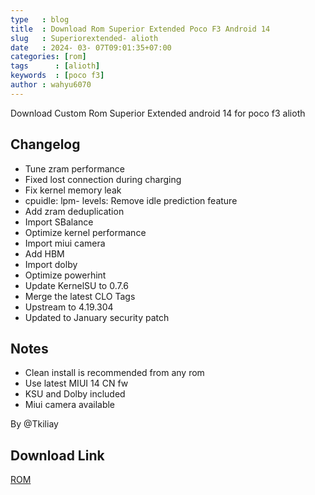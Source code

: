 ```yaml
---
type   : blog
title  : Download Rom Superior Extended Poco F3 Android 14
slug   : Superiorextended- alioth
date   : 2024- 03- 07T09:01:35+07:00
categories: [rom]
tags      : [alioth]
keywords  : [poco f3]
author : wahyu6070
---
```


Download Custom Rom Superior Extended android 14 for poco f3 alioth

## Changelog
- Tune zram performance
- Fixed lost connection during charging
- Fix kernel memory leak
- cpuidle: lpm- levels: Remove idle prediction feature
- Add zram deduplication
- Import SBalance
- Optimize kernel performance
- Import miui camera
- Add HBM
- Import dolby
- Optimize powerhint
- Update KernelSU to 0.7.6
- Merge the latest CLO Tags
- Upstream to 4.19.304
- Updated to January security patch

## Notes
- Clean install is recommended from any rom
- Use latest MIUI 14 CN fw
- KSU and Dolby included
- Miui camera available

By @Tkiliay

## Download Link 
[ROM](https://sourceforge.net/projects/tkiliay-builds/files/alioth/SuperiorOS-EXTENDED-14-alioth-GAPPS-20240202-1607.zip/download)
